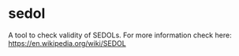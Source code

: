 # sedol
A tool to check validity of SEDOLs. For more information check here: https://en.wikipedia.org/wiki/SEDOL
